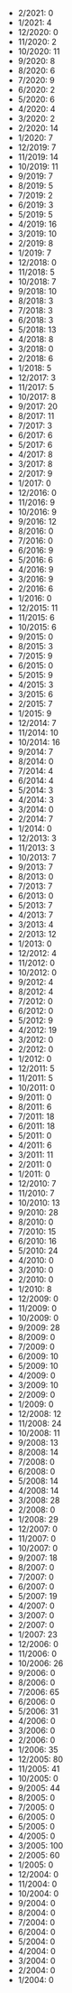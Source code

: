 *  2/2021: 0
*  1/2021: 4
*  12/2020: 0
*  11/2020: 2
*  10/2020: 11
*  9/2020: 8
*  8/2020: 6
*  7/2020: 9
*  6/2020: 2
*  5/2020: 6
*  4/2020: 4
*  3/2020: 2
*  2/2020: 14
*  1/2020: 7
*  12/2019: 7
*  11/2019: 14
*  10/2019: 11
*  9/2019: 7
*  8/2019: 5
*  7/2019: 2
*  6/2019: 3
*  5/2019: 5
*  4/2019: 16
*  3/2019: 10
*  2/2019: 8
*  1/2019: 7
*  12/2018: 0
*  11/2018: 5
*  10/2018: 7
*  9/2018: 10
*  8/2018: 3
*  7/2018: 3
*  6/2018: 3
*  5/2018: 13
*  4/2018: 8
*  3/2018: 0
*  2/2018: 6
*  1/2018: 5
*  12/2017: 3
*  11/2017: 5
*  10/2017: 8
*  9/2017: 20
*  8/2017: 11
*  7/2017: 3
*  6/2017: 6
*  5/2017: 6
*  4/2017: 8
*  3/2017: 8
*  2/2017: 9
*  1/2017: 0
*  12/2016: 0
*  11/2016: 9
*  10/2016: 9
*  9/2016: 12
*  8/2016: 0
*  7/2016: 0
*  6/2016: 9
*  5/2016: 6
*  4/2016: 9
*  3/2016: 9
*  2/2016: 6
*  1/2016: 0
*  12/2015: 11
*  11/2015: 6
*  10/2015: 6
*  9/2015: 0
*  8/2015: 3
*  7/2015: 9
*  6/2015: 0
*  5/2015: 9
*  4/2015: 3
*  3/2015: 6
*  2/2015: 7
*  1/2015: 9
*  12/2014: 7
*  11/2014: 10
*  10/2014: 16
*  9/2014: 7
*  8/2014: 0
*  7/2014: 4
*  6/2014: 4
*  5/2014: 3
*  4/2014: 3
*  3/2014: 0
*  2/2014: 7
*  1/2014: 0
*  12/2013: 3
*  11/2013: 3
*  10/2013: 7
*  9/2013: 7
*  8/2013: 0
*  7/2013: 7
*  6/2013: 0
*  5/2013: 7
*  4/2013: 7
*  3/2013: 4
*  2/2013: 12
*  1/2013: 0
*  12/2012: 4
*  11/2012: 0
*  10/2012: 0
*  9/2012: 4
*  8/2012: 4
*  7/2012: 0
*  6/2012: 0
*  5/2012: 9
*  4/2012: 19
*  3/2012: 0
*  2/2012: 0
*  1/2012: 0
*  12/2011: 5
*  11/2011: 5
*  10/2011: 0
*  9/2011: 0
*  8/2011: 6
*  7/2011: 18
*  6/2011: 18
*  5/2011: 0
*  4/2011: 6
*  3/2011: 11
*  2/2011: 0
*  1/2011: 0
*  12/2010: 7
*  11/2010: 7
*  10/2010: 13
*  9/2010: 28
*  8/2010: 0
*  7/2010: 15
*  6/2010: 16
*  5/2010: 24
*  4/2010: 0
*  3/2010: 0
*  2/2010: 0
*  1/2010: 8
*  12/2009: 0
*  11/2009: 0
*  10/2009: 0
*  9/2009: 28
*  8/2009: 0
*  7/2009: 0
*  6/2009: 10
*  5/2009: 10
*  4/2009: 0
*  3/2009: 10
*  2/2009: 0
*  1/2009: 0
*  12/2008: 12
*  11/2008: 24
*  10/2008: 11
*  9/2008: 13
*  8/2008: 14
*  7/2008: 0
*  6/2008: 0
*  5/2008: 14
*  4/2008: 14
*  3/2008: 28
*  2/2008: 0
*  1/2008: 29
*  12/2007: 0
*  11/2007: 0
*  10/2007: 0
*  9/2007: 18
*  8/2007: 0
*  7/2007: 0
*  6/2007: 0
*  5/2007: 19
*  4/2007: 0
*  3/2007: 0
*  2/2007: 0
*  1/2007: 23
*  12/2006: 0
*  11/2006: 0
*  10/2006: 26
*  9/2006: 0
*  8/2006: 0
*  7/2006: 65
*  6/2006: 0
*  5/2006: 31
*  4/2006: 0
*  3/2006: 0
*  2/2006: 0
*  1/2006: 35
*  12/2005: 80
*  11/2005: 41
*  10/2005: 0
*  9/2005: 44
*  8/2005: 0
*  7/2005: 0
*  6/2005: 0
*  5/2005: 0
*  4/2005: 0
*  3/2005: 100
*  2/2005: 60
*  1/2005: 0
*  12/2004: 0
*  11/2004: 0
*  10/2004: 0
*  9/2004: 0
*  8/2004: 0
*  7/2004: 0
*  6/2004: 0
*  5/2004: 0
*  4/2004: 0
*  3/2004: 0
*  2/2004: 0
*  1/2004: 0